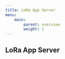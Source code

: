 ```yaml
---
title: LoRa App Server
menu:
    main:
        parent: overview
        weight: 1
---
```


## LoRa App Server
